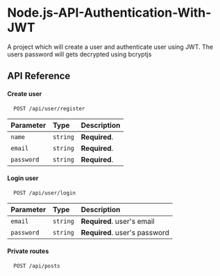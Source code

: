 
# Node.js-API-Authentication-With-JWT


A project which will create a user and authenticate user using JWT. The users password 
will gets decrypted using bcryptjs  


## API Reference

#### Create user

```http
  POST /api/user/register
```

| Parameter | Type     | Description                |
| :-------- | :------- | :------------------------- |
| `name` | `string` | **Required**.   |
| `email` | `string` | **Required**.   |
| `password` | `string` | **Required**.   |




#### Login user

```http
  POST /api/user/login

```

| Parameter | Type     | Description                       |
| :-------- | :------- | :-------------------------------- |
| `email`      | `string` | **Required**. user's email |
| `password`      | `string` | **Required**. user's password |

#### Private routes

```http
  POST /api/posts
